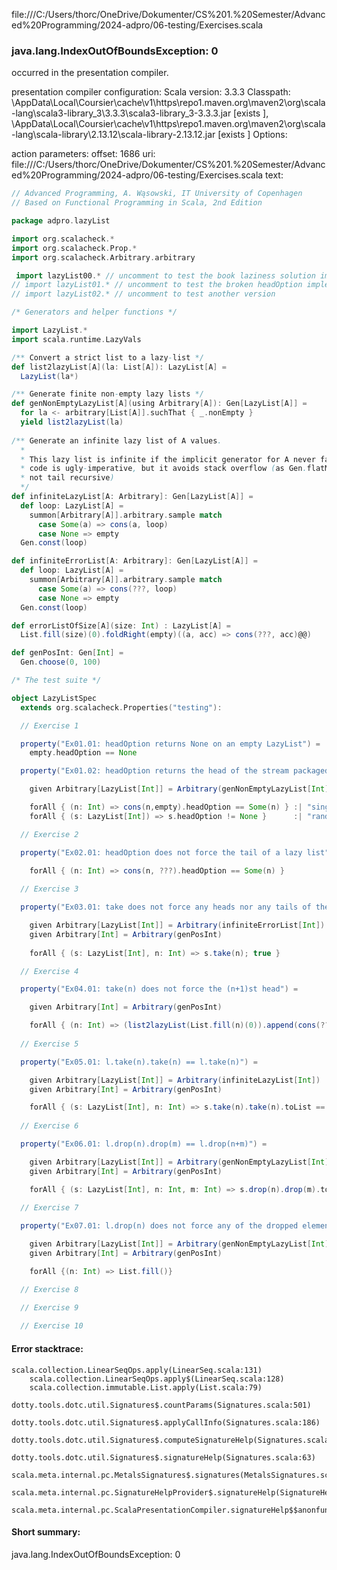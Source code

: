 file:///C:/Users/thorc/OneDrive/Dokumenter/CS%201.%20Semester/Advanced%20Programming/2024-adpro/06-testing/Exercises.scala
### java.lang.IndexOutOfBoundsException: 0

occurred in the presentation compiler.

presentation compiler configuration:
Scala version: 3.3.3
Classpath:
<HOME>\AppData\Local\Coursier\cache\v1\https\repo1.maven.org\maven2\org\scala-lang\scala3-library_3\3.3.3\scala3-library_3-3.3.3.jar [exists ], <HOME>\AppData\Local\Coursier\cache\v1\https\repo1.maven.org\maven2\org\scala-lang\scala-library\2.13.12\scala-library-2.13.12.jar [exists ]
Options:



action parameters:
offset: 1686
uri: file:///C:/Users/thorc/OneDrive/Dokumenter/CS%201.%20Semester/Advanced%20Programming/2024-adpro/06-testing/Exercises.scala
text:
```scala
// Advanced Programming, A. Wąsowski, IT University of Copenhagen
// Based on Functional Programming in Scala, 2nd Edition

package adpro.lazyList

import org.scalacheck.*
import org.scalacheck.Prop.*
import org.scalacheck.Arbitrary.arbitrary

 import lazyList00.* // uncomment to test the book laziness solution implementation
// import lazyList01.* // uncomment to test the broken headOption implementation
// import lazyList02.* // uncomment to test another version

/* Generators and helper functions */

import LazyList.*
import scala.runtime.LazyVals

/** Convert a strict list to a lazy-list */
def list2lazyList[A](la: List[A]): LazyList[A] = 
  LazyList(la*)

/** Generate finite non-empty lazy lists */
def genNonEmptyLazyList[A](using Arbitrary[A]): Gen[LazyList[A]] =
  for la <- arbitrary[List[A]].suchThat { _.nonEmpty }
  yield list2lazyList(la)
  
/** Generate an infinite lazy list of A values.
  *
  * This lazy list is infinite if the implicit generator for A never fails. The
  * code is ugly-imperative, but it avoids stack overflow (as Gen.flatMap is
  * not tail recursive)
  */
def infiniteLazyList[A: Arbitrary]: Gen[LazyList[A]] =
  def loop: LazyList[A] =
    summon[Arbitrary[A]].arbitrary.sample match
      case Some(a) => cons(a, loop)
      case None => empty
  Gen.const(loop)

def infiniteErrorList[A: Arbitrary]: Gen[LazyList[A]] =
  def loop: LazyList[A] =
    summon[Arbitrary[A]].arbitrary.sample match
      case Some(a) => cons(???, loop)
      case None => empty
  Gen.const(loop)

def errorListOfSize[A](size: Int) : LazyList[A] = 
  List.fill(size)(0).foldRight(empty)((a, acc) => cons(???, acc)@@)

def genPosInt: Gen[Int] = 
  Gen.choose(0, 100)

/* The test suite */

object LazyListSpec 
  extends org.scalacheck.Properties("testing"):

  // Exercise 1

  property("Ex01.01: headOption returns None on an empty LazyList") = 
    empty.headOption == None

  property("Ex01.02: headOption returns the head of the stream packaged in Some") =

    given Arbitrary[LazyList[Int]] = Arbitrary(genNonEmptyLazyList[Int])

    forAll { (n: Int) => cons(n,empty).headOption == Some(n) } :| "singleton" &&
    forAll { (s: LazyList[Int]) => s.headOption != None }      :| "random" 

  // Exercise 2

  property("Ex02.01: headOption does not force the tail of a lazy list") =

    forAll { (n: Int) => cons(n, ???).headOption == Some(n) }
  
  // Exercise 3

  property("Ex03.01: take does not force any heads nor any tails of the lazy list") =

    given Arbitrary[LazyList[Int]] = Arbitrary(infiniteErrorList[Int])
    given Arbitrary[Int] = Arbitrary(genPosInt)
  
    forAll { (s: LazyList[Int], n: Int) => s.take(n); true }

  // Exercise 4

  property("Ex04.01: take(n) does not force the (n+1)st head") = 

    given Arbitrary[Int] = Arbitrary(genPosInt)

    forAll { (n: Int) => (list2lazyList(List.fill(n)(0)).append(cons(???, empty))).take(n); true}
  
  // Exercise 5

  property("Ex05.01: l.take(n).take(n) == l.take(n)") =

    given Arbitrary[LazyList[Int]] = Arbitrary(infiniteLazyList[Int])
    given Arbitrary[Int] = Arbitrary(genPosInt)

    forAll { (s: LazyList[Int], n: Int) => s.take(n).take(n).toList == s.take(n).toList }
  
  // Exercise 6

  property("Ex06.01: l.drop(n).drop(m) == l.drop(n+m)") =

    given Arbitrary[LazyList[Int]] = Arbitrary(genNonEmptyLazyList[Int])
    given Arbitrary[Int] = Arbitrary(genPosInt)

    forAll { (s: LazyList[Int], n: Int, m: Int) => s.drop(n).drop(m).toList == s.drop(n + m).toList }
  
  // Exercise 7

  property("Ex07.01: l.drop(n) does not force any of the dropped elements") =

    given Arbitrary[LazyList[Int]] = Arbitrary(genNonEmptyLazyList[Int])
    given Arbitrary[Int] = Arbitrary(genPosInt)

    forAll {(n: Int) => List.fill()}

  // Exercise 8

  // Exercise 9
 
  // Exercise 10


```



#### Error stacktrace:

```
scala.collection.LinearSeqOps.apply(LinearSeq.scala:131)
	scala.collection.LinearSeqOps.apply$(LinearSeq.scala:128)
	scala.collection.immutable.List.apply(List.scala:79)
	dotty.tools.dotc.util.Signatures$.countParams(Signatures.scala:501)
	dotty.tools.dotc.util.Signatures$.applyCallInfo(Signatures.scala:186)
	dotty.tools.dotc.util.Signatures$.computeSignatureHelp(Signatures.scala:94)
	dotty.tools.dotc.util.Signatures$.signatureHelp(Signatures.scala:63)
	scala.meta.internal.pc.MetalsSignatures$.signatures(MetalsSignatures.scala:17)
	scala.meta.internal.pc.SignatureHelpProvider$.signatureHelp(SignatureHelpProvider.scala:51)
	scala.meta.internal.pc.ScalaPresentationCompiler.signatureHelp$$anonfun$1(ScalaPresentationCompiler.scala:435)
```
#### Short summary: 

java.lang.IndexOutOfBoundsException: 0